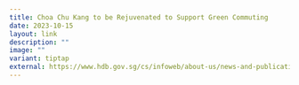 ```yaml
---
title: Choa Chu Kang to be Rejuvenated to Support Green Commuting
date: 2023-10-15
layout: link
description: ""
image: ""
variant: tiptap
external: https://www.hdb.gov.sg/cs/infoweb/about-us/news-and-publications/press-releases/15102023-ROH-CCK
---
```

